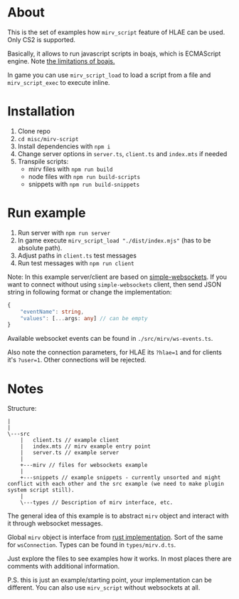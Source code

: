 # About

This is the set of examples how `mirv_script` feature of HLAE can be used. Only CS2 is supported.

Basically, it allows to run javascript scripts in boajs, which is ECMAScript engine. Note [the limitations of boajs.](https://boajs.dev/conformance)

In game you can use `mirv_script_load` to load a script from a file and `mirv_script_exec` to execute inline.

# Installation

1. Clone repo
2. `cd misc/mirv-script`
3. Install dependencies with `npm i`
4. Change server options in `server.ts`, `client.ts` and `index.mts` if needed
5. Transpile scripts:
    * mirv files with `npm run build`
    * node files with `npm run build-scripts`
    * snippets with `npm run build-snippets`

# Run example

1. Run server with `npm run server`
2. In game execute `mirv_script_load "./dist/index.mjs"` (has to be absolute path).
3. Adjust paths in `client.ts` test messages
4. Run test messages with `npm run client`

Note: In this example server/client are based on [simple-websockets](https://github.com/osztenkurden/simple-websockets).
If you want to connect without using `simple-websockets` client, then send JSON string in following format or change the implementation:

```typescript
{
	"eventName": string,
	"values": [...args: any] // can be empty
}
```

Available websocket events can be found in `./src/mirv/ws-events.ts`.

Also note the connection parameters, for HLAE its `?hlae=1` and for clients it's `?user=1`. Other connections will be rejected.

# Notes

Structure:

```
|
|
\---src
    |   client.ts // example client
    |   index.mts // mirv example entry point
    |   server.ts // example server
    |
    +---mirv // files for websockets example
    |
    +---snippets // example snippets - currently unsorted and might conflict with each other and the src example (we need to make plugin system script still).
    |
    \---types // Description of mirv interface, etc.
```

The general idea of this example is to abstract `mirv` object and interact with it through websocket messages.

Global `mirv` object is interface from [rust implementation](https://github.com/advancedfx/advancedfx/blob/main/AfxHookSource2Rs/src/lib.rs). Sort of the same for `wsConnection`. Types can be found in `types/mirv.d.ts`.

Just explore the files to see examples how it works. In most places there are comments with additional information.

P.S. this is just an example/starting point, your implementation can be different. You can also use `mirv_script` without websockets at all.
